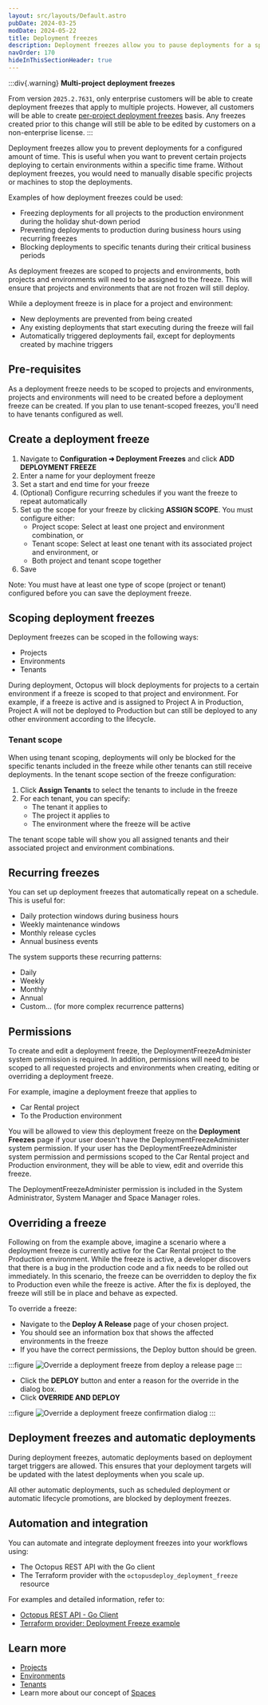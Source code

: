 ```yaml
---
layout: src/layouts/Default.astro
pubDate: 2024-03-25
modDate: 2024-05-22
title: Deployment freezes
description: Deployment freezes allow you to pause deployments for a specified time range
navOrder: 170
hideInThisSectionHeader: true
---
```


:::div{.warning}
**Multi-project deployment freezes**

From version `2025.2.7631`, only enterprise customers will be able to create deployment freezes that apply to multiple projects.
However, all customers will be able to create [per-project deployment freezes](/docs/deployments/deployment-freezes/project-deployment-freezes) basis. Any freezes created prior to this change will still be able to be edited by customers on a non-enterprise license.
:::

Deployment freezes allow you to prevent deployments for a configured amount of time. This is useful when you want to prevent certain projects deploying to certain environments within a specific time frame. Without deployment freezes, you would need to manually disable specific projects or machines to stop the deployments.

Examples of how deployment freezes could be used:

- Freezing deployments for all projects to the production environment during the holiday shut-down period
- Preventing deployments to production during business hours using recurring freezes
- Blocking deployments to specific tenants during their critical business periods

As deployment freezes are scoped to projects and environments, both projects and environments will need to be assigned to the freeze. This will ensure that projects and environments that are not frozen will still deploy.

While a deployment freeze is in place for a project and environment:

- New deployments are prevented from being created
- Any existing deployments that start executing during the freeze will fail
- Automatically triggered deployments fail, except for deployments created by machine triggers

## Pre-requisites

As a deployment freeze needs to be scoped to projects and environments, projects and environments will need to be created before a deployment freeze can be created. If you plan to use tenant-scoped freezes, you'll need to have tenants configured as well.

## Create a deployment freeze

1. Navigate to **Configuration ➜ Deployment Freezes** and click **ADD DEPLOYMENT FREEZE**
2. Enter a name for your deployment freeze
3. Set a start and end time for your freeze
4. (Optional) Configure recurring schedules if you want the freeze to repeat automatically
5. Set up the scope for your freeze by clicking **ASSIGN SCOPE**. You must configure either:
   - Project scope: Select at least one project and environment combination, or
   - Tenant scope: Select at least one tenant with its associated project and environment, or
   - Both project and tenant scope together
6. Save

Note: You must have at least one type of scope (project or tenant) configured before you can save the deployment freeze.

## Scoping deployment freezes

Deployment freezes can be scoped in the following ways:

- Projects
- Environments
- Tenants

During deployment, Octopus will block deployments for projects to a certain environment if a freeze is scoped to that project and environment. For example, if a freeze is active and is assigned to Project A in Production, Project A will not be deployed to Production but can still be deployed to any other environment according to the lifecycle.

### Tenant scope

When using tenant scoping, deployments will only be blocked for the specific tenants included in the freeze while other tenants can still receive deployments. In the tenant scope section of the freeze configuration:

1. Click **Assign Tenants** to select the tenants to include in the freeze
2. For each tenant, you can specify:
   - The tenant it applies to
   - The project it applies to
   - The environment where the freeze will be active

The tenant scope table will show you all assigned tenants and their associated project and environment combinations.

## Recurring freezes

You can set up deployment freezes that automatically repeat on a schedule. This is useful for:

- Daily protection windows during business hours
- Weekly maintenance windows
- Monthly release cycles
- Annual business events

The system supports these recurring patterns:

- Daily
- Weekly
- Monthly
- Annual
- Custom... (for more complex recurrence patterns)

## Permissions

To create and edit a deployment freeze, the DeploymentFreezeAdminister system permission is required. In addition, permissions will need to be scoped to all requested projects and environments when creating, editing or overriding a deployment freeze.

For example, imagine a deployment freeze that applies to

- Car Rental project
- To the Production environment

You will be allowed to view this deployment freeze on the **Deployment Freezes** page if your user doesn't have the DeploymentFreezeAdminister system permission. If your user has the DeploymentFreezeAdminister system permission and permissions scoped to the Car Rental project and Production environment, they will be able to view, edit and override this freeze.

The DeploymentFreezeAdminister permission is included in the System Administrator, System Manager and Space Manager roles.

## Overriding a freeze

Following on from the example above, imagine a scenario where a deployment freeze is currently active for the Car Rental project to the Production environment. While the freeze is active, a developer discovers that there is a bug in the production code and a fix needs to be rolled out immediately. In this scenario, the freeze can be overridden to deploy the fix to Production even while the freeze is active. After the fix is deployed, the freeze will still be in place and behave as expected.

To override a freeze:

- Navigate to the **Deploy A Release** page of your chosen project.
- You should see an information box that shows the affected environments in the freeze
- If you have the correct permissions, the Deploy button should be green.

:::figure
![Override a deployment freeze from deploy a release page](/docs/img/deployments/deployment-freeze-override.png)
:::

- Click the **DEPLOY** button and enter a reason for the override in the dialog box.
- Click **OVERRIDE AND DEPLOY**

:::figure
![Override a deployment freeze confirmation dialog](/docs/img/deployments/deployment-freeze-override-dialog-confirm.png)
:::

## Deployment freezes and automatic deployments

During deployment freezes, automatic deployments based on deployment target triggers are allowed. This ensures that your deployment targets will be updated with the latest deployments when you scale up.

All other automatic deployments, such as scheduled deployment or automatic lifecycle promotions, are blocked by deployment freezes.

## Automation and integration

You can automate and integrate deployment freezes into your workflows using:

- The Octopus REST API with the Go client
- The Terraform provider with the `octopusdeploy_deployment_freeze` resource

For examples and detailed information, refer to:

- [Octopus REST API - Go Client](https://github.com/OctopusDeploy/go-octopusdeploy)
- [Terraform provider: Deployment Freeze example](https://github.com/OctopusDeployLabs/terraform-provider-octopusdeploy/tree/main/examples/resources/octopusdeploy_deployment_freeze)

## Learn more

- [Projects](/docs/projects/)
- [Environments](/docs/infrastructure/environments)
- [Tenants](/docs/tenants)
- Learn more about our concept of [Spaces](/docs/administration/spaces)

